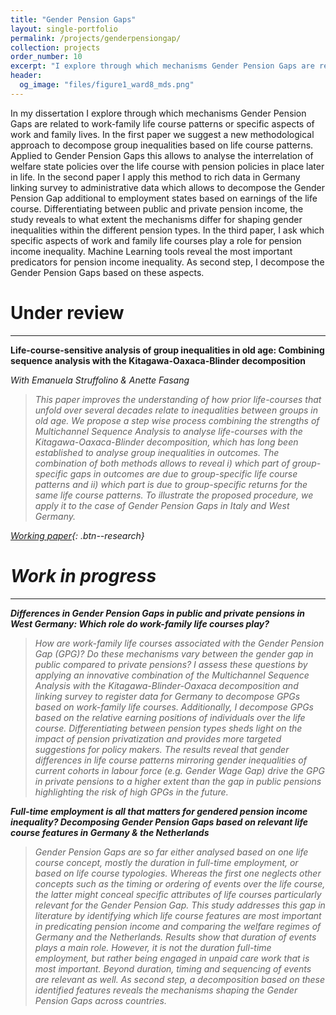 ```yaml
---
title: "Gender Pension Gaps"
layout: single-portfolio
permalink: /projects/genderpensiongap/
collection: projects
order_number: 10
excerpt: "I explore through which mechanisms Gender Pension Gaps are related to work-family life course patterns or specific aspects of work and family lives. <img src='/files/figure1_ward8_mds.png' alt=''>"
header: 
  og_image: "files/figure1_ward8_mds.png"
---
```


In my dissertation I explore through which mechanisms Gender Pension Gaps are related to work-family life course patterns or specific aspects of work and family lives. In the first paper we suggest a new methodological approach to decompose group inequalities based on life course patterns. Applied to Gender Pension Gaps this allows to analyse the interrelation of welfare state policies over the life course with pension policies in place later in life. 
In the second paper I apply this method to rich data in Germany linking survey to administrative data which allows to decompose the Gender Pension Gap additional to employment states based on earnings of the life course. Differentiating between public and private pension income, the study reveals to what extent the mechanisms differ for shaping gender inequalities within the different pension types. 
In the third paper, I ask which specific aspects of work and family life courses play a role for pension income inequality. Machine Learning tools reveal the most important predicators for pension income inequality. As second step, I decompose the Gender Pension Gaps based on these aspects.


Under review
======
------
**Life-course-sensitive analysis of group inequalities in old age: Combining sequence analysis with the Kitagawa-Oaxaca-Blinder decomposition**

<i>With Emanuela Struffolino & Anette Fasang<i>
> This paper improves the understanding of how prior life-courses that unfold over several decades relate to inequalities between groups in old age. We propose a step wise process combining the strengths of Multichannel Sequence Analysis to analyse life-courses with the Kitagawa-Oaxaca-Blinder decomposition, which has long been established to analyse group inequalities in outcomes. The combination of both methods allows to reveal i) which part of group-specific gaps in outcomes are due to group-specific life course patterns and ii) which part is due to group-specific returns for the same life course patterns. To illustrate the proposed procedure, we apply it to the case of Gender Pension Gaps in Italy and West Germany. 

[Working paper](https://osf.io/preprints/socarxiv/7k4vt/){: .btn--research} 

Work in progress
======
------
**Differences in Gender Pension Gaps in public and private pensions in West Germany: Which role do work-family life courses play?**

> How are work-family life courses associated with the Gender Pension Gap (GPG)? Do these mechanisms vary between the gender gap in public compared to private pensions? I assess these questions by applying an innovative combination of the Multichannel Sequence Analysis with the Kitagawa-Blinder-Oaxaca decomposition and linking survey to register data for Germany to decompose GPGs based on work-family life courses. Additionally, I decompose GPGs based on the relative earning positions of individuals over the life course. Differentiating between pension types sheds light on the impact of pension privatization and provides more targeted suggestions for policy makers. The results reveal that gender differences in life course patterns mirroring gender inequalities of current cohorts in labour force (e.g. Gender Wage Gap) drive the GPG in private pensions to a higher extent than the gap in public pensions highlighting the risk of high GPGs in the future.


**Full-time employment is all that matters for gendered pension income inequality? Decomposing Gender Pension Gaps based on relevant life course features in Germany & the Netherlands**

> Gender Pension Gaps are so far either analysed based on one life course concept, mostly the duration in full-time employment, or based on life course typologies. Whereas the first one neglects other concepts such as the timing or ordering of events over the life course, the latter might conceal specific attributes of life courses particularly relevant for the Gender Pension Gap. This study addresses this gap in literature by identifying which life course features are most important in predicating pension income and comparing the welfare regimes of Germany and the Netherlands. Results show that duration of events plays a main role. However, it is not the duration full-time employment, but rather being engaged in unpaid care work that is most important. Beyond duration, timing and sequencing of events are relevant as well. As second step, a decomposition based on these identified features reveals the mechanisms shaping the Gender Pension Gaps across countries.

